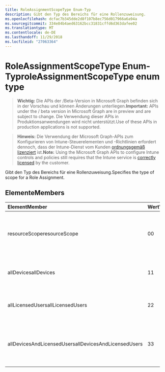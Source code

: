 ```yaml
---
title: RoleAssignmentScopeType Enum-Typ
description: Gibt den Typ des Bereichs für eine Rollenzuweisung.
ms.openlocfilehash: dcfac7b345dde2d8f107b8ec756d017966a6a94a
ms.sourcegitcommit: 334e84b4aed63162bcc31831cffd6d363dafee02
ms.translationtype: MT
ms.contentlocale: de-DE
ms.lasthandoff: 11/29/2018
ms.locfileid: "27063364"
---
```

# <a name="roleassignmentscopetype-enum-type"></a><span data-ttu-id="31ed5-103">RoleAssignmentScopeType Enum-Typ</span><span class="sxs-lookup"><span data-stu-id="31ed5-103">roleAssignmentScopeType enum type</span></span>

> <span data-ttu-id="31ed5-104">**Wichtig:** Die APIs der /Beta-Version in Microsoft Graph befinden sich in der Vorschau und können Änderungen unterliegen.</span><span class="sxs-lookup"><span data-stu-id="31ed5-104">**Important:** APIs under the / beta version in Microsoft Graph are in preview and are subject to change.</span></span> <span data-ttu-id="31ed5-105">Die Verwendung dieser APIs in Produktionsanwendungen wird nicht unterstützt.</span><span class="sxs-lookup"><span data-stu-id="31ed5-105">Use of these APIs in production applications is not supported.</span></span>

> <span data-ttu-id="31ed5-106">**Hinweis:** Die Verwendung der Microsoft Graph-APIs zum Konfigurieren von Intune-Steuerelementen und -Richtlinien erfordert dennoch, dass der Intune-Dienst vom Kunden [ordnungsgemäß lizenziert](https://go.microsoft.com/fwlink/?linkid=839381) ist.</span><span class="sxs-lookup"><span data-stu-id="31ed5-106">**Note:** Using the Microsoft Graph APIs to configure Intune controls and policies still requires that the Intune service is [correctly licensed](https://go.microsoft.com/fwlink/?linkid=839381) by the customer.</span></span>

<span data-ttu-id="31ed5-107">Gibt den Typ des Bereichs für eine Rollenzuweisung.</span><span class="sxs-lookup"><span data-stu-id="31ed5-107">Specifies the type of scope for a Role Assignment.</span></span>
## <a name="members"></a><span data-ttu-id="31ed5-108">Elemente</span><span class="sxs-lookup"><span data-stu-id="31ed5-108">Members</span></span>
|<span data-ttu-id="31ed5-109">Element</span><span class="sxs-lookup"><span data-stu-id="31ed5-109">Member</span></span>|<span data-ttu-id="31ed5-110">Wert</span><span class="sxs-lookup"><span data-stu-id="31ed5-110">Value</span></span>|<span data-ttu-id="31ed5-111">Beschreibung</span><span class="sxs-lookup"><span data-stu-id="31ed5-111">Description</span></span>|
|:---|:---|:---|
|<span data-ttu-id="31ed5-112">resourceScope</span><span class="sxs-lookup"><span data-stu-id="31ed5-112">resourceScope</span></span>|<span data-ttu-id="31ed5-113">0</span><span class="sxs-lookup"><span data-stu-id="31ed5-113">0</span></span>|<span data-ttu-id="31ed5-114">Zuordnungen für den angegebenen ResourceScopes zulassen.</span><span class="sxs-lookup"><span data-stu-id="31ed5-114">Allow assignments to the specified ResourceScopes.</span></span>|
|<span data-ttu-id="31ed5-115">allDevices</span><span class="sxs-lookup"><span data-stu-id="31ed5-115">allDevices</span></span>|<span data-ttu-id="31ed5-116">1</span><span class="sxs-lookup"><span data-stu-id="31ed5-116">1</span></span>|<span data-ttu-id="31ed5-117">Zuordnungen für alle Intune Geräte zulassen</span><span class="sxs-lookup"><span data-stu-id="31ed5-117">Allow assignments to all Intune devices.</span></span>|
|<span data-ttu-id="31ed5-118">allLicensedUsers</span><span class="sxs-lookup"><span data-stu-id="31ed5-118">allLicensedUsers</span></span>|<span data-ttu-id="31ed5-119">2</span><span class="sxs-lookup"><span data-stu-id="31ed5-119">2</span></span>|<span data-ttu-id="31ed5-120">Zuordnungen für alle Intune lizenzierten Benutzer zulassen.</span><span class="sxs-lookup"><span data-stu-id="31ed5-120">Allow assignments to all Intune licensed users.</span></span>|
|<span data-ttu-id="31ed5-121">allDevicesAndLicensedUsers</span><span class="sxs-lookup"><span data-stu-id="31ed5-121">allDevicesAndLicensedUsers</span></span>|<span data-ttu-id="31ed5-122">3</span><span class="sxs-lookup"><span data-stu-id="31ed5-122">3</span></span>|<span data-ttu-id="31ed5-123">Zuordnungen für alle Intune Geräte und lizenzierte Benutzer zulassen.</span><span class="sxs-lookup"><span data-stu-id="31ed5-123">Allow assignments to all Intune devices and licensed users.</span></span>|





